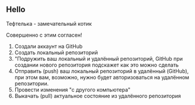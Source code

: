 ## Hello

Тефтелька - замечательный котик

Совершенно с этим согласен!

1. Создали аккаунт на GitHub
2. Создать локальный репозиторий
3. "Подружить ваш локальный и удалённый репозиторий, GitHub при создании нового репозитория подскажет как это можно сделать
4. Отправить (push) ваш локальный репозиторий в удалённый (GitHub), при этом вам, возможно, нужно будет авторизоваться на удалённом репозитории.
5. Провести изменения "с другого компьютера"
6. Выкачать (pull) актуальное состояние из удалённого репозитория